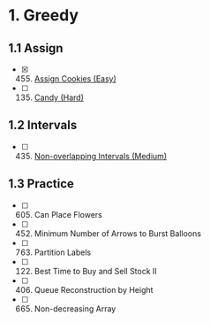# 1. Greedy
## 1.1 Assign
- [x] 455. [Assign Cookies (Easy)](https://leetcode.com/problems/assign-cookies/)
- [ ] 135. [Candy (Hard)](https://leetcode.com/problems/candy/)

## 1.2 Intervals
- [ ] 435. [Non-overlapping Intervals (Medium)](https://leetcode.com/problems/non-overlapping-intervals/)

## 1.3 Practice
- [ ] 605. Can Place Flowers
- [ ] 452. Minimum Number of Arrows to Burst Balloons
- [ ] 763. Partition Labels
- [ ] 122. Best Time to Buy and Sell Stock II
- [ ] 406. Queue Reconstruction by Height
- [ ] 665. Non-decreasing Array

